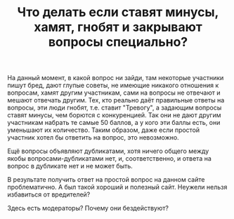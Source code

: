 ﻿---
title: "Что делать если ставят минусы, хамят, гнобят и закрывают вопросы специально?"
se.owner.user_id: 537792
se.owner.display_name: "sollita"
se.owner.link: "https://ru.meta.stackoverflow.com/users/537792/sollita"
se.link: "https://ru.meta.stackoverflow.com/questions/14229/%d0%a7%d1%82%d0%be-%d0%b4%d0%b5%d0%bb%d0%b0%d1%82%d1%8c-%d0%b5%d1%81%d0%bb%d0%b8-%d1%81%d1%82%d0%b0%d0%b2%d1%8f%d1%82-%d0%bc%d0%b8%d0%bd%d1%83%d1%81%d1%8b-%d1%85%d0%b0%d0%bc%d1%8f%d1%82-%d0%b3%d0%bd%d0%be%d0%b1%d1%8f%d1%82-%d0%b8-%d0%b7%d0%b0%d0%ba%d1%80%d1%8b%d0%b2%d0%b0%d1%8e%d1%82-%d0%b2%d0%be%d0%bf%d1%80%d0%be%d1%81%d1%8b-%d1%81%d0%bf%d0%b5%d1%86%d0%b8%d0%b0%d0%bb%d1%8c%d0%bd%d0%be"
se.question_id: 14229
se.post_type: question
---
<p>На данный момент, в какой вопрос ни зайди, там некоторые участники пишут бред, дают глупые советы, не имеющие никакого отношения к вопросам, хамят другим участникам, сами на вопросы не отвечают и мешают отвечать другим. Тех, кто реально даёт правильные ответы на вопросы, эти люди гнобят, т.е. ставит &quot;Тревогу&quot;, а задающим вопросы ставят минусы, чем борются с конкуренцией. Так они не дают другим участникам набрать те самые 50 баллов, а у кого эти баллы есть, они уменьшают их количество. Таким образом, даже если простой участник хотел бы ответить на вопрос, это невозможно.</p>
<p>Ещё вопросы объявляют дубликатами, хотя ничего общего между якобы вопросами-дубликатами нет, и, соответственно, и ответа на вопрос в дубликате нет и не может быть.</p>
<p>В результате получить ответ на простой вопрос на данном сайте проблематично. А был такой хороший и полезный сайт. Неужели нельзя избавиться от вредителей?</p>
<p>Здесь есть модераторы? Почему они бездействуют?</p>
